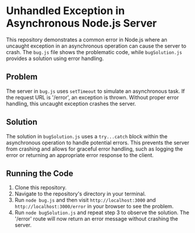 # Unhandled Exception in Asynchronous Node.js Server

This repository demonstrates a common error in Node.js where an uncaught exception in an asynchronous operation can cause the server to crash. The `bug.js` file shows the problematic code, while `bugSolution.js` provides a solution using error handling.

## Problem

The server in `bug.js` uses `setTimeout` to simulate an asynchronous task.  If the request URL is '/error', an exception is thrown. Without proper error handling, this uncaught exception crashes the server.

## Solution

The solution in `bugSolution.js` uses a `try...catch` block within the asynchronous operation to handle potential errors. This prevents the server from crashing and allows for graceful error handling, such as logging the error or returning an appropriate error response to the client.

## Running the Code

1. Clone this repository.
2. Navigate to the repository's directory in your terminal.
3. Run `node bug.js` and then visit `http://localhost:3000` and `http://localhost:3000/error` in your browser to see the problem.
4. Run `node bugSolution.js` and repeat step 3 to observe the solution.  The '/error' route will now return an error message without crashing the server.
